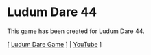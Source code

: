 # Ludum Dare 44

This game has been created for Ludum Dare 44.

[ [Ludum Dare Game](https://ldjam.com/events/ludum-dare/44/crazyambulance) ] | [YouTube](https://youtu.be/_HQnrp9VSIU) ]
